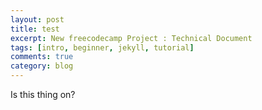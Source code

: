 ```yaml
---
layout: post
title: test
excerpt: New freecodecamp Project : Technical Document
tags: [intro, beginner, jekyll, tutorial]
comments: true
category: blog
---
```


Is this thing on?
